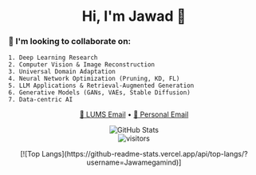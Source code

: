 <h1 align="center">Hi, I'm Jawad 👋</h1>

### 🤝 I'm looking to collaborate on:

```text
1. Deep Learning Research
2. Computer Vision & Image Reconstruction
3. Universal Domain Adaptation
4. Neural Network Optimization (Pruning, KD, FL)
5. LLM Applications & Retrieval-Augmented Generation
6. Generative Models (GANs, VAEs, Stable Diffusion)
7. Data-centric AI
```

<p align="center"> <a href="mailto:25100094@lums.edu.pk">📧 LUMS Email</a> • <a href="mailto:jawad.saeed586r@gmail.com">📧 Personal Email</a> </p>

<p align="center"> <img src="https://github-readme-stats.vercel.app/api?username=Jawamegamind&show_icons=true&theme=tokyonight" alt="GitHub Stats" /> <br /> <img src="https://visitor-badge.laobi.icu/badge?page_id=Jawamegamind" alt="visitors" /> </p>

<p align="center"> [![Top Langs](https://github-readme-stats.vercel.app/api/top-langs/?username=Jawamegamind)] </p>
